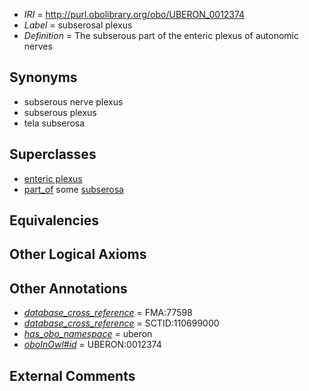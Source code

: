  * *IRI* = http://purl.obolibrary.org/obo/UBERON_0012374
 * *Label* = subserosal plexus
 * *Definition* = The subserous part of the enteric plexus of autonomic nerves

## Synonyms

 * subserous nerve plexus
 * subserous plexus
 * tela subserosa

## Superclasses

 * [enteric plexus](../../UBERON/29/UBERON_0000429.md)
 * [part_of](../../BFO/50/BFO_0000050.md) some [subserosa](../../UBERON/75/UBERON_0012375.md)

## Equivalencies


## Other Logical Axioms


## Other Annotations

 * *[database_cross_reference](../../ef/oboInOwl#hasDbXref.md)* = FMA:77598
 * *[database_cross_reference](../../ef/oboInOwl#hasDbXref.md)* = SCTID:110699000
 * *[has_obo_namespace](../../ce/oboInOwl#hasOBONamespace.md)* = uberon
 * *[oboInOwl#id](../../id/oboInOwl#id.md)* = UBERON:0012374

## External Comments

